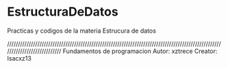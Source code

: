 # EstructuraDeDatos
Practicas y codigos de la materia Estrucura de datos

////////////////////////////////////////////////////////////////////////////////////////////////////////////////////////////
        Fundamentos de programacion
Autor: xztrece
Creator: Isacxz13

